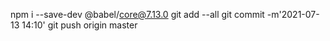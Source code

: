 npm i --save-dev @babel/core@7.13.0
git add --all
git commit -m'2021-07-13 14:10'
git push origin master
